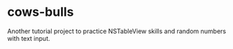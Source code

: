 # cows-bulls
Another tutorial project to practice NSTableView skills and random numbers with text input.
